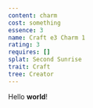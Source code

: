 ```yaml
---
content: charm
cost: something
essence: 3
name: Craft e3 Charm 1
rating: 3
requires: []
splat: Second Sunrise
trait: Craft
tree: Creator
---
```


Hello **world**!
